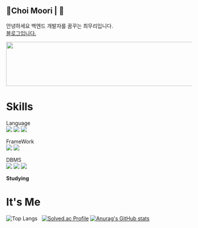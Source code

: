 ## 🌱Choi Moori |  👋
<p>안녕하세요 백엔드 개발자를 꿈꾸는 최무리입니다.<br> <a href="https://moori-ch.tistory.com/"> 블로그입니다. </a> </p>


<a href="https://github.com/devxb/gitanimals">
  <img
    src="https://render.gitanimals.org/lines/Choi-Moori?pet-id=603481417254920906"
    width="600"
    height="120"
  />
</a>

<h1>Skills</h1>
Language<br>
<img src="https://img.shields.io/badge/Java-007396?style=for-the-badge&logo=Java&logoColor=white"> 
<img src="https://img.shields.io/badge/javascript-F7DF1E?style=for-the-badge&logo=javascript&logoColor=black">
<img src="https://img.shields.io/badge/Python-3776AB?style=for-the-badge&logo=python&logoColor=white">

FrameWork<br>
<img src="https://img.shields.io/badge/Spring-6DB33F?style=for-the-badge&logo=Spring&logoColor=white">
<img src="https://img.shields.io/badge/Spring Boot-6DB33F?style=for-the-badge&logo=spring boot&logoColor=white">

DBMS<br>
<img src="https://img.shields.io/badge/mysql-4479A1?style=for-the-badge&logo=mysql&logoColor=white"> 
<img src="https://img.shields.io/badge/mariaDB-003545?style=for-the-badge&logo=mariaDB&logoColor=white">
<img src="https://img.shields.io/badge/redis-%23DD0031.svg?&style=for-the-badge&logo=redis&logoColor=white">

<p><b>Studying</b></p>


<h1>It's Me</h1>

![Top Langs](https://github-readme-stats.vercel.app/api/top-langs/?username=Choi-Moori&layout=compact)&nbsp;&nbsp;
[![Solved.ac Profile](http://mazassumnida.wtf/api/v2/generate_badge?boj=chlanfl)](https://solved.ac/chlanfl/)
[![Anurag's GitHub stats](https://github-readme-stats.vercel.app/api?username=Choi-Moori)](https://github.com/anuraghazra/github-readme-stats)
<!--
**Choi-Moori/Choi-Moori** is a ✨ _special_ ✨ repository because its `README.md` (this file) appears on your GitHub profile.

Here are some ideas to get you started:

- 🔭 I’m currently working on ...
- 🌱 I’m currently learning ...
- 👯 I’m looking to collaborate on ...
- 🤔 I’m looking for help with ...
- 💬 Ask me about ...
- 📫 How to reach me: ...
- 😄 Pronouns: ...
- ⚡ Fun fact: ...
-->
